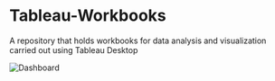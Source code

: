 # Tableau-Workbooks
A repository that holds workbooks for data analysis and visualization carried out using Tableau Desktop


 ![Dashboard](Tableau-Workbooks/UK-Bank-Data/Dashboard.png)
